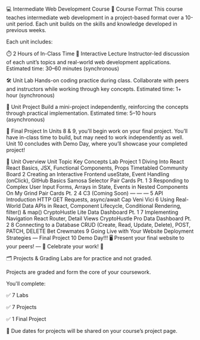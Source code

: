 💻 Intermediate Web Development Course
📘 Course Format
This course teaches intermediate web development in a project-based format over a 10-unit period. Each unit builds on the skills and knowledge developed in previous weeks.

Each unit includes:

⏱️ 2 Hours of In-Class Time
🧠 Interactive Lecture
Instructor-led discussion of each unit’s topics and real-world web development applications.
Estimated time: 30–60 minutes (synchronous)

🛠️ Unit Lab
Hands-on coding practice during class. Collaborate with peers and instructors while working through key concepts.
Estimated time: 1+ hour (synchronous)

🚀 Unit Project
Build a mini-project independently, reinforcing the concepts through practical implementation.
Estimated time: 5–10 hours (asynchronous)

🏁 Final Project
In Units 8 & 9, you'll begin work on your final project. You’ll have in-class time to build, but may need to work independently as well. Unit 10 concludes with Demo Day, where you’ll showcase your completed project!

📆 Unit Overview
Unit	Topic	Key Concepts	Lab	Project
1	Diving Into React	React Basics, JSX, Functional Components, Props	Timetabled	Community Board
2	Creating an Interactive Frontend	useState, Event Handling (onClick), GitHub Basics	Samosa Selector	Pair Cards Pt. 1
3	Responding to Complex User Input	Forms, Arrays in State, Events in Nested Components	On My Grind	Pair Cards Pt. 2
4	C3 (Coming Soon)	—	—	—
5	API Introduction	HTTP GET Requests, async/await	Cap	Veni Vici
6	Using Real-World Data	APIs in React, Component Lifecycle, Conditional Rendering, filter() & map()	CryptoHustle Lite	Data Dashboard Pt. 1
7	Implementing Navigation	React Router, Detail Views	CryptoHustle Pro	Data Dashboard Pt. 2
8	Connecting to a Database	CRUD (Create, Read, Update, Delete), POST, PATCH, DELETE	Bet	Crewmates
9	Going Live with Your Website	Deployment Strategies	—	Final Project
10	Demo Day!!! 🖥️	Present your final website to your peers!	—	🎉 Celebrate your work! 🎉

🗂️ Projects & Grading
Labs are for practice and not graded.

Projects are graded and form the core of your coursework.

You'll complete:

✅ 7 Labs

✅ 7 Projects

✅ 1 Final Project

📅 Due dates for projects will be shared on your course’s project page.
